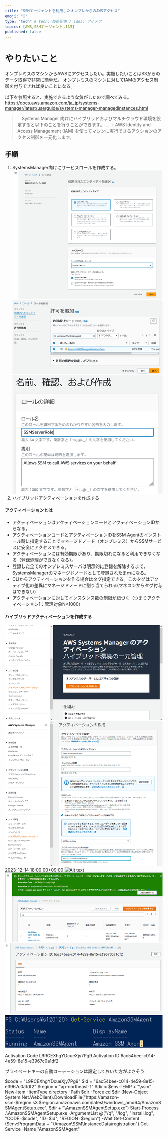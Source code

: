 ```yaml
---
title: "SSMエージェントを利用したオンプレからのAWSアクセス"
emoji: "🙆"
type: "tech" # tech: 技術記事 / idea: アイデア
topics: [AWS,SSMエージェント,IAM]
published: false
---
```


# やりたいこと
オンプレミスのマシンからAWSにアクセスしたい。実施したいことはS3からのデータ取得で非常に簡単だ。
オンプレミスのマシンに対してIAMのアクセス制御を付与できれば良いことになる。

以下を参照すると、実施できるような気がしたので調べてみる。
https://docs.aws.amazon.com/ja_jp/systems-manager/latest/userguide/systems-manager-managedinstances.html

>　Systems Manager 向けにハイブリッドおよびマルチクラウド環境を設定すると以下のことを行うことができます。
> ...
> ・AWS Identity and Access Management (IAM) を使ってマシンに実行できるアクションのアクセス制御を一元化します。

## 手順
1. SystemsManager向けにサービスロールを作成する。
![Alt text](/images/articles/aws-iam-role-from-on-premises/service-role01.png)
![Alt text](/images/articles/aws-iam-role-from-on-premises/service-role02.png)
![Alt text](/images/articles/aws-iam-role-from-on-premises/service-role03.png)
2. ハイブリッドアクティベーションを作成する
#### アクティベーションとは
- アクティベーションはアクティベーションコードとアクティベーションIDからなる。  
- アクティベーションコードとアクティベーションIDをSSM Agentのインストール時に指定することでマネージドノード（オンプレミス）からSSMサービスに安全にアクセスできる。
- アクティベーションには有効期限があり、期限切れになると利用できなくなる（登録処理ができなくなる）。
- 登録した全てのオンプレミスサーバは明示的に登録を解除するまで、SystemsManagerのマネージドノードとして登録されたまｍになる。
- CLIからアクティベーションを作る場合はタグ指定できる。このタグはアクティブ化の差異にマネージドノードに割り当てられる(マネコンからタグ付与はできない)
- アクティベーションに対してインスタンス数の制限が紐づく（つまりアクティベーション1：管理対象N<1000）

#### ハイブリッドアクティベーションを作成する
![Alt text](/images/articles/aws-iam-role-from-on-premises/h-activate01.png)
![Alt text](/images/articles/aws-iam-role-from-on-premises/h-activate02.png)
2023-12-14 18:00:00+09:00
![Alt text](/images/articles/aws-iam-role-from-on-premises/h-activate03.png)
![Alt text](/images/articles/aws-iam-role-from-on-premises/install-agent.png)
![Alt text](/images/articles/aws-iam-role-from-on-premises/registered.png)
![Alt text](/images/articles/aws-iam-role-from-on-premises/winproc.png)

Activation Code   L9RCEXhgYDcueXjy7Pg9
Activation ID   6ac54bee-c014-4e59-8e15-e3967c0a1df2 

プライベートキーの自動ローテーションは設定しておいた方がよさそう

$code = "L9RCEXhgYDcueXjy7Pg9"
$id = "6ac54bee-c014-4e59-8e15-e3967c0a1df2"
$region = "ap-northeast-1"
$dir = $env:TEMP + "\ssm"
New-Item -ItemType directory -Path $dir -Force
cd $dir
(New-Object System.Net.WebClient).DownloadFile("https://amazon-ssm-$region.s3.$region.amazonaws.com/latest/windows_amd64/AmazonSSMAgentSetup.exe", $dir + "\AmazonSSMAgentSetup.exe")
Start-Process .\AmazonSSMAgentSetup.exe -ArgumentList @("/q", "/log", "install.log", "CODE=$code", "ID=$id", "REGION=$region") -Wait
Get-Content ($env:ProgramData + "\Amazon\SSM\InstanceData\registration")
Get-Service -Name "AmazonSSMAgent"
